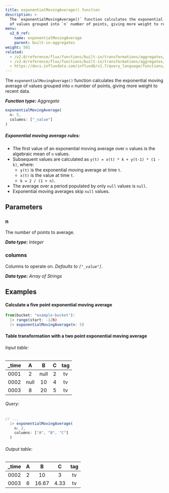 ```yaml
---
title: exponentialMovingAverage() function
description: >
  The `exponentialMovingAverage()` function calculates the exponential moving average
  of values grouped into `n` number of points, giving more weight to recent data.
menu:
  v2_0_ref:
    name: exponentialMovingAverage
    parent: built-in-aggregates
weight: 501
related:
  - /v2.0/reference/flux/functions/built-in/transformations/aggregates/movingaverage/
  - /v2.0/reference/flux/functions/built-in/transformations/aggregates/timedmovingaverage/
  - https://docs.influxdata.com/influxdb/v1.7/query_language/functions/#exponential-moving-average, InfluxQL EXPONENTIAL_MOVING_AVERAGE()
---
```


The `exponentialMovingAverage()` function calculates the exponential moving average
of values grouped into `n` number of points, giving more weight to recent data.

_**Function type:** Aggregate_  

```js
exponentialMovingAverage(
  n: 5,
  columns: ["_value"]
)
```

##### Exponential moving average rules:
- The first value of an exponential moving average over `n` values is the
  algebraic mean of `n` values.
- Subsequent values are calculated as `y(t) = x(t) * k + y(t-1) * (1 - k)`, where:
    - `y(t)` is the exponential moving average at time `t`.
    - `x(t)` is the value at time `t`.
    - `k = 2 / (1 + n)`.
- The average over a period populated by only `null` values is `null`.
- Exponential moving averages skip `null` values.

## Parameters

### n
The number of points to average.

_**Data type:** Integer_

### columns
Columns to operate on. _Defaults to `["_value"]`_.

_**Data type:** Array of Strings_

## Examples

#### Calculate a five point exponential moving average
```js
from(bucket: "example-bucket"):
  |> range(start: -12h)
  |> exponentialMovingAverage(n: 5)
```

#### Table transformation with a two point exponential moving average

###### Input table:
| _time | A    | B    | C    | tag |
|:-----:|:----:|:----:|:----:|:---:|
| 0001  | 2    | null | 2    | tv  |
| 0002  | null | 10   | 4    | tv  |
| 0003  | 8    | 20   | 5    | tv  |

###### Query:
```js
// ...
  |> exponentialMovingAverage(
    n: 2,
    columns: ["A", "B", "C"]
  )
```

###### Output table:
| _time | A    | B    | C    | tag |
|:-----:|:----:|:----:|:----:|:---:|
| 0002  | 2    | 10   | 3    | tv  |
| 0003  | 6    | 16.67| 4.33 | tv  |
